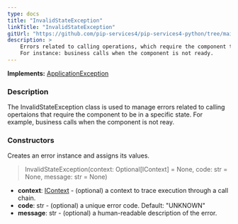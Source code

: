 ```yaml
---
type: docs
title: "InvalidStateException"
linkTitle: "InvalidStateException"
gitUrl: "https://github.com/pip-services4/pip-services4-python/tree/main/pip-services4-commons-python"
description: >
    Errors related to calling operations, which require the component to be in a specific state.
    For instance: business calls when the component is not ready.
---
```


**Implements:** [ApplicationException](../application_exception)

### Description

The InvalidStateException class is used to manage errors related to calling opertaions that require the component to be in a specific state. For example, business calls when the component is not reay.

### Constructors
Creates an error instance and assigns its values.

> InvalidStateException(context: Optional[IContext] = None, code: str = None, message: str = None)

- **context**: [IContext](../../../components/context/icontext) - (optional) a context to trace execution through a call chain.
- **code**: str - (optional) a unique error code. Default: "UNKNOWN"
- **message**: str - (optional) a human-readable description of the error.

